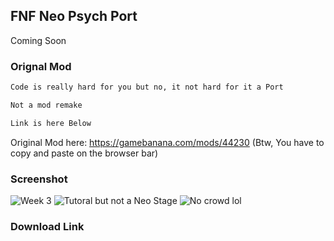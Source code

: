 ## FNF Neo Psych Port

Coming Soon

### Orignal Mod

```markdown
Code is really hard for you but no, it not hard for it a Port

Not a mod remake

Link is here Below
```
Original Mod here: https://gamebanana.com/mods/44230 (Btw, You have to copy and paste on the browser bar)

### Screenshot
![Week 3](https://raw.githubusercontent.com/backpack-dev/FNF-Neo-Psych-Port/gh-pages/image_2021-11-06_142338.png)
![Tutoral but not a Neo Stage](https://github.com/backpack-dev/FNF-Neo-Psych-Port/blob/gh-pages/image_2021-11-06_142807.png)
![No crowd lol](https://raw.githubusercontent.com/backpack-dev/FNF-Neo-Psych-Port/gh-pages/image_2021-11-06_145302.png)

### Download Link

